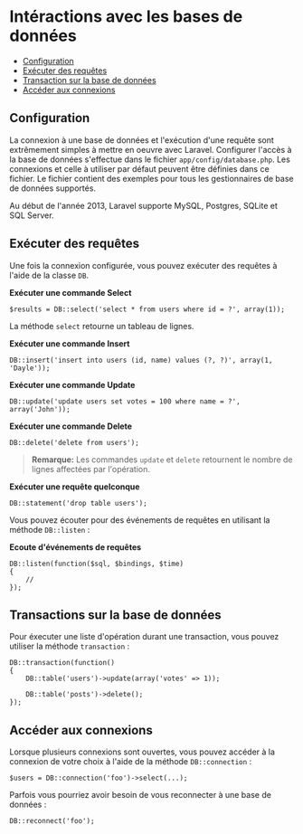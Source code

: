 # Intéractions avec les bases de données

- [Configuration](#configuration)
- [Exécuter des requêtes](#running-queries)
- [Transaction sur la base de données](#database-transactions)
- [Accéder aux connexions](#accessing-connections)

<a name="configuration"></a>
## Configuration

La connexion à une base de données et l'exécution d'une requête sont extrêmement simples à mettre en oeuvre avec Laravel. Configurer l'accès à la base de données s'effectue dans le fichier `app/config/database.php`. Les connexions et celle à utiliser par défaut peuvent être définies dans ce fichier. Le fichier contient des exemples pour tous les gestionnaires de base de données supportés.

Au début de l'année 2013, Laravel supporte MySQL, Postgres, SQLite et SQL Server.

<a name="running-queries"></a>
## Exécuter des requêtes

Une fois la connexion configurée, vous pouvez exécuter des requêtes à l'aide de la classe `DB`.

**Exécuter une commande Select**

	$results = DB::select('select * from users where id = ?', array(1));

La méthode `select` retourne un tableau de lignes.

**Exécuter une commande Insert**

	DB::insert('insert into users (id, name) values (?, ?)', array(1, 'Dayle'));

**Exécuter une commande Update**

	DB::update('update users set votes = 100 where name = ?', array('John'));

**Exécuter une commande Delete**

	DB::delete('delete from users');

> **Remarque:** Les commandes `update` et `delete` retournent le nombre de lignes affectées par l'opération.

**Exécuter une requête quelconque**

	DB::statement('drop table users');

Vous pouvez écouter pour des événements de requêtes en utilisant la méthode `DB::listen` :

**Ecoute d'événements de requêtes**

    DB::listen(function($sql, $bindings, $time)
    {
        //
    });

<a name="database-transactions"></a>
## Transactions sur la base de données

Pour éxecuter une liste d'opération durant une transaction, vous pouvez utiliser la méthode `transaction` :

	DB::transaction(function()
	{
		DB::table('users')->update(array('votes' => 1));

		DB::table('posts')->delete();
	});

<a name="accessing-connections"></a>
## Accéder aux connexions

Lorsque plusieurs connexions sont ouvertes, vous pouvez accéder à la connexion de votre choix à l'aide de la méthode `DB::connection` :

	$users = DB::connection('foo')->select(...);

Parfois vous pourriez avoir besoin de vous reconnecter à une base de données : 

    DB::reconnect('foo');